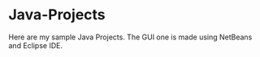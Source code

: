 # Java-Projects
Here are my sample Java Projects. The GUI one is made using NetBeans and Eclipse IDE.
